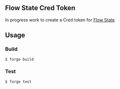 ## Flow State Cred Token

In progress work to create a Cred token for [Flow State](https://flowstate.network)

## Usage

### Build

```shell
$ forge build
```

### Test

```shell
$ forge test
```
